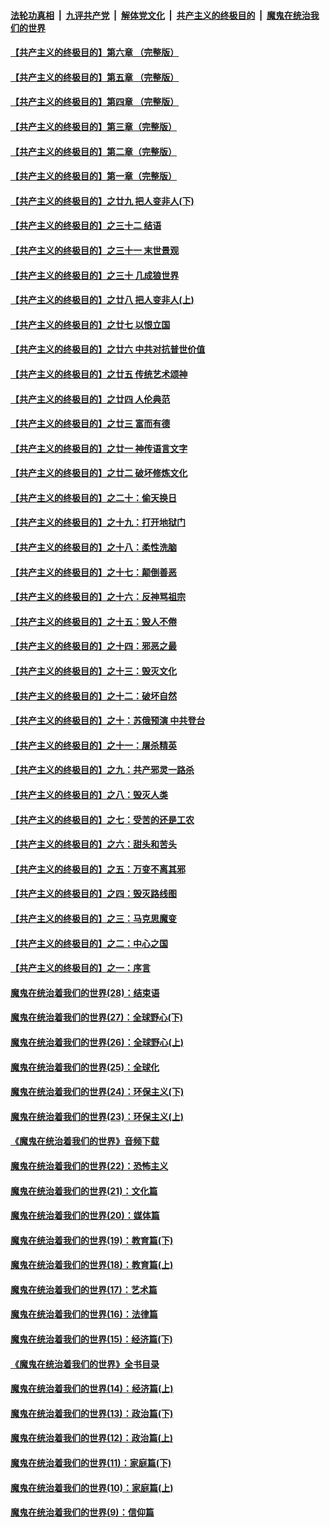 ####  [法轮功真相](../../../../basic/blob/master/README.md?t=06291602) &nbsp;|&nbsp; [九评共产党](../../../../9ping.md/blob/master/README.md?t=06291602) &nbsp;|&nbsp; [解体党文化](../../../../jtdwh.md/blob/master/README.md?t=06291602)  &nbsp;|&nbsp; [共产主义的终极目的](../../../../gczydzjmd.md/blob/master/README.md?t=06291602) &nbsp;|&nbsp; [魔鬼在统治我们的世界](../../../../mgztzwmdsj.md/blob/master/README.md?t=06291602) 

#### [【共产主义的终极目的】第六章 （完整版）](../pages/nsc422/n11428913.md?t=06291602) 

#### [【共产主义的终极目的】第五章 （完整版）](../pages/nsc422/n11428912.md?t=06291602) 

#### [【共产主义的终极目的】第四章 （完整版）](../pages/nsc422/n11428907.md?t=06291602) 

#### [【共产主义的终极目的】第三章（完整版）](../pages/nsc422/n11428848.md?t=06291602) 

#### [【共产主义的终极目的】第二章（完整版）](../pages/nsc422/n11428831.md?t=06291602) 

#### [【共产主义的终极目的】第一章（完整版）](../pages/nsc422/n11417651.md?t=06291602) 

#### [【共产主义的终极目的】之廿九 把人变非人(下)](../pages/nsc422/n11344140.md?t=06291602) 

#### [【共产主义的终极目的】之三十二 结语](../pages/nsc422/n11360535.md?t=06291602) 

#### [【共产主义的终极目的】之三十一 末世景观](../pages/nsc422/n11351129.md?t=06291602) 

#### [【共产主义的终极目的】之三十 几成狼世界](../pages/nsc422/n11348280.md?t=06291602) 

#### [【共产主义的终极目的】之廿八 把人变非人(上)](../pages/nsc422/n11340492.md?t=06291602) 

#### [【共产主义的终极目的】之廿七 以恨立国](../pages/nsc422/n11336944.md?t=06291602) 

#### [【共产主义的终极目的】之廿六 中共对抗普世价值](../pages/nsc422/n11324785.md?t=06291602) 

#### [【共产主义的终极目的】之廿五 传统艺术颂神](../pages/nsc422/n11296396.md?t=06291602) 

#### [【共产主义的终极目的】之廿四 人伦典范](../pages/nsc422/n11296397.md?t=06291602) 

#### [【共产主义的终极目的】之廿三 富而有德](../pages/nsc422/n11283598.md?t=06291602) 

#### [【共产主义的终极目的】之廿一 神传语言文字](../pages/nsc422/n11263265.md?t=06291602) 

#### [【共产主义的终极目的】之廿二 破坏修炼文化](../pages/nsc422/n11245728.md?t=06291602) 

#### [【共产主义的终极目的】之二十：偷天换日](../pages/nsc422/n11238846.md?t=06291602) 

#### [【共产主义的终极目的】之十九：打开地狱门](../pages/nsc422/n11206376.md?t=06291602) 

#### [【共产主义的终极目的】之十八：柔性洗脑](../pages/nsc422/n11199994.md?t=06291602) 

#### [【共产主义的终极目的】之十七：颠倒善恶](../pages/nsc422/n11179782.md?t=06291602) 

#### [【共产主义的终极目的】之十六：反神骂祖宗](../pages/nsc422/n11166798.md?t=06291602) 

#### [【共产主义的终极目的】之十五：毁人不倦](../pages/nsc422/n11166792.md?t=06291602) 

#### [【共产主义的终极目的】之十四：邪恶之最](../pages/nsc422/n11150249.md?t=06291602) 

#### [【共产主义的终极目的】之十三：毁灭文化](../pages/nsc422/n11135227.md?t=06291602) 

#### [【共产主义的终极目的】之十二：破坏自然](../pages/nsc422/n11135214.md?t=06291602) 

#### [【共产主义的终极目的】之十：苏俄预演 中共登台](../pages/nsc422/n11118424.md?t=06291602) 

#### [【共产主义的终极目的】之十一：屠杀精英](../pages/nsc422/n11118442.md?t=06291602) 

#### [【共产主义的终极目的】之九：共产邪灵一路杀](../pages/nsc422/n11114139.md?t=06291602) 

#### [【共产主义的终极目的】之八：毁灭人类](../pages/nsc422/n11108503.md?t=06291602) 

#### [【共产主义的终极目的】之七：受苦的还是工农](../pages/nsc422/n11101809.md?t=06291602) 

#### [【共产主义的终极目的】之六：甜头和苦头](../pages/nsc422/n11096971.md?t=06291602) 

#### [【共产主义的终极目的】之五：万变不离其邪](../pages/nsc422/n11091285.md?t=06291602) 

#### [【共产主义的终极目的】之四：毁灭路线图](../pages/nsc422/n11086284.md?t=06291602) 

#### [【共产主义的终极目的】之三：马克思魔变](../pages/nsc422/n11061941.md?t=06291602) 

#### [【共产主义的终极目的】之二：中心之国](../pages/nsc422/n11047728.md?t=06291602) 

#### [【共产主义的终极目的】之一：序言](../pages/nsc422/n11086077.md?t=06291602) 

#### [魔鬼在统治着我们的世界(28)：结束语](../pages/nsc422/n10936246.md?t=06291602) 

#### [魔鬼在统治着我们的世界(27)：全球野心(下)](../pages/nsc422/n10928319.md?t=06291602) 

#### [魔鬼在统治着我们的世界(26)：全球野心(上)](../pages/nsc422/n10900318.md?t=06291602) 

#### [魔鬼在统治着我们的世界(25)：全球化](../pages/nsc422/n10788205.md?t=06291602) 

#### [魔鬼在统治着我们的世界(24)：环保主义(下)](../pages/nsc422/n10695307.md?t=06291602) 

#### [魔鬼在统治着我们的世界(23)：环保主义(上)](../pages/nsc422/n10688613.md?t=06291602) 

#### [《魔鬼在统治着我们的世界》音频下载](../pages/nsc422/n10635553.md?t=06291602) 

#### [魔鬼在统治着我们的世界(22)：恐怖主义](../pages/nsc422/n10614727.md?t=06291602) 

#### [魔鬼在统治着我们的世界(21)：文化篇](../pages/nsc422/n10597706.md?t=06291602) 

#### [魔鬼在统治着我们的世界(20)：媒体篇](../pages/nsc422/n10586579.md?t=06291602) 

#### [魔鬼在统治着我们的世界(19)：教育篇(下)](../pages/nsc422/n10564808.md?t=06291602) 

#### [魔鬼在统治着我们的世界(18)：教育篇(上)](../pages/nsc422/n10526970.md?t=06291602) 

#### [魔鬼在统治着我们的世界(17)：艺术篇](../pages/nsc422/n10499093.md?t=06291602) 

#### [魔鬼在统治着我们的世界(16)：法律篇](../pages/nsc422/n10485969.md?t=06291602) 

#### [魔鬼在统治着我们的世界(15)：经济篇(下)](../pages/nsc422/n10469975.md?t=06291602) 

#### [《魔鬼在统治着我们的世界》全书目录](../pages/nsc422/n10464261.md?t=06291602) 

#### [魔鬼在统治着我们的世界(14)：经济篇(上)](../pages/nsc422/n10457370.md?t=06291602) 

#### [魔鬼在统治着我们的世界(13)：政治篇(下)](../pages/nsc422/n10448270.md?t=06291602) 

#### [魔鬼在统治着我们的世界(12)：政治篇(上)](../pages/nsc422/n10444576.md?t=06291602) 

#### [魔鬼在统治着我们的世界(11)：家庭篇(下)](../pages/nsc422/n10440961.md?t=06291602) 

#### [魔鬼在统治着我们的世界(10)：家庭篇(上)](../pages/nsc422/n10435448.md?t=06291602) 

#### [魔鬼在统治着我们的世界(9)：信仰篇](../pages/nsc422/n10432159.md?t=06291602) 

